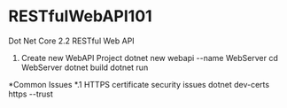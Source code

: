 # RESTfulWebAPI101
Dot Net Core 2.2 RESTful Web API 

1. Create new WebAPI Project
dotnet new webapi --name WebServer
cd WebServer
dotnet build
dotnet run

*Common Issues
*.1 HTTPS certificate security issues
dotnet dev-certs https --trust
